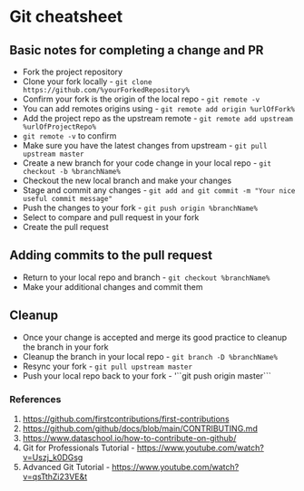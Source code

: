 # Git cheatsheet 
## Basic notes for completing a change and PR
 - Fork the project repository
 - Clone your fork locally - ```git clone https://github.com/%yourForkedRepository%```
 - Confirm your fork is the origin of the local repo - ```git remote -v```
  - You can add remotes origins using - ```git remote add origin %urlOfFork%```
 - Add the project repo as the upstream remote - ```git remote add upstream %urlOfProjectRepo%```
  - ```git remote -v``` to confirm
 - Make sure you have the latest changes from upstream - ```git pull upstream master```
 - Create a new branch for your code change in your local repo - ```git checkout -b %branchName%```
 - Checkout the new local branch and make your changes
 - Stage and commit any changes - ```git add and git commit -m "Your nice useful commit message"```
 - Push the changes to your fork - ```git push origin %branchName%```
 - Select to compare and pull request in your fork
 - Create the pull request 

## Adding commits to the pull request
 - Return to your local repo and branch - ```git checkout %branchName%```
 - Make your additional changes and commit them

## Cleanup
 - Once your change is accepted and merge its good practice to cleanup the branch in your fork
 - Cleanup the branch in your local repo - ```git branch -D %branchName%```
 - Resync your fork - ```git pull upstream master```
 - Push your local repo back to your fork - '``git push origin master```

### References
1. https://github.com/firstcontributions/first-contributions
2. https://github.com/github/docs/blob/main/CONTRIBUTING.md
3. https://www.dataschool.io/how-to-contribute-on-github/
4. Git for Professionals Tutorial - https://www.youtube.com/watch?v=Uszj_k0DGsg
5. Advanced Git Tutorial - https://www.youtube.com/watch?v=qsTthZi23VE&t
 
